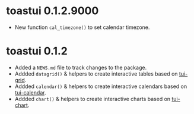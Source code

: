 # toastui 0.1.2.9000

* New function `cal_timezone()` to set calendar timezone.



# toastui 0.1.2

* Added a `NEWS.md` file to track changes to the package.
* Addded `datagrid()` & helpers to create interactive tables based on [tui-grid](https://ui.toast.com/tui-grid/).
* Addded `calendar()` & helpers to create interactive calendars based on [tui-calendar](https://ui.toast.com/tui-calendar/).
* Addded `chart()` & helpers to create interactive charts based on [tui-chart](https://ui.toast.com/tui-chart/).
